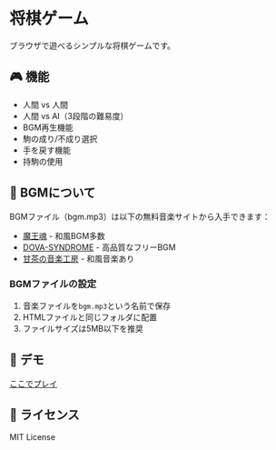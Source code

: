 # 将棋ゲーム

ブラウザで遊べるシンプルな将棋ゲームです。

## 🎮 機能

- 人間 vs 人間
- 人間 vs AI（3段階の難易度）
- BGM再生機能
- 駒の成り/不成り選択
- 手を戻す機能
- 持駒の使用

## 🎵 BGMについて

BGMファイル（bgm.mp3）は以下の無料音楽サイトから入手できます：

- [魔王魂](https://maoudamashii.jokersounds.com/) - 和風BGM多数
- [DOVA-SYNDROME](https://dova-s.jp/) - 高品質なフリーBGM
- [甘茶の音楽工房](http://amachamusic.chagasi.com/) - 和風音楽あり

### BGMファイルの設定

1. 音楽ファイルを`bgm.mp3`という名前で保存
2. HTMLファイルと同じフォルダに配置
3. ファイルサイズは5MB以下を推奨

## 🚀 デモ

[ここでプレイ](https://YOUR-USERNAME.github.io/shogi-game/)

## 📝 ライセンス

MIT License